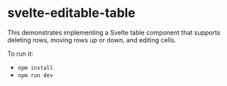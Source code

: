 # svelte-editable-table

This demonstrates implementing a Svelte table component
that supports deleting rows, moving rows up or down,
and editing cells.

To run it:

- `npm install`
- `npm run dev`
